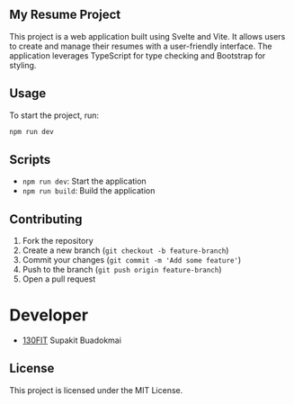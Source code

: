 ## My Resume Project

This project is a web application built using Svelte and Vite. It allows users to create and manage their resumes with a user-friendly interface. The application leverages TypeScript for type checking and Bootstrap for styling.

## Usage
To start the project, run:
```bash
npm run dev
```

## Scripts
- `npm run dev`: Start the application
- `npm run build`: Build the application

## Contributing
1. Fork the repository
2. Create a new branch (`git checkout -b feature-branch`)
3. Commit your changes (`git commit -m 'Add some feature'`)
4. Push to the branch (`git push origin feature-branch`)
5. Open a pull request

# Developer
- [130FIT](https://github.com/130FIT) Supakit Buadokmai
## License
This project is licensed under the MIT License.